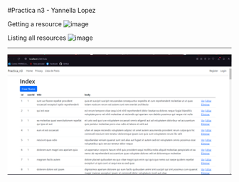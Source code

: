 #Practica n3 - Yannella Lopez

Getting a resource
![image](https://github.com/yanne23/Practica_n3/assets/127661961/57dd1bef-acf4-4458-a66c-e1ce93c24218)

Listing all resources
![image](https://github.com/yanne23/Practica_n3/assets/127661961/e057502f-3a30-4cd7-b484-ddab5a20bb16)

-------------------------------
![Alt text](image.png)



